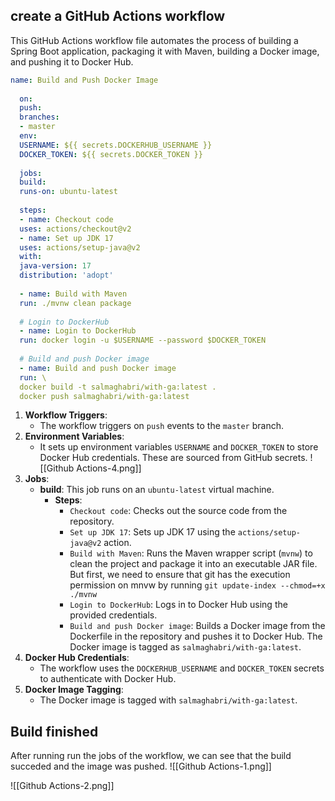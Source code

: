 ## create a GitHub Actions workflow
This GitHub Actions workflow file automates the process of building a Spring Boot application, packaging it with Maven, building a Docker image, and pushing it to Docker Hub.
```yaml
name: Build and Push Docker Image   
 
  on:   
  push:   
  branches:   
  - master   
  env:   
  USERNAME: ${{ secrets.DOCKERHUB_USERNAME }}   
  DOCKER_TOKEN: ${{ secrets.DOCKER_TOKEN }}   
 
  jobs:   
  build:   
  runs-on: ubuntu-latest   
 
  steps:   
  - name: Checkout code   
  uses: actions/checkout@v2   
  - name: Set up JDK 17   
  uses: actions/setup-java@v2   
  with:   
  java-version: 17   
  distribution: 'adopt'   
 
  - name: Build with Maven   
  run: ./mvnw clean package   
 
  # Login to DockerHub   
  - name: Login to DockerHub   
  run: docker login -u $USERNAME --password $DOCKER_TOKEN   
 
  # Build and push Docker image   
  - name: Build and push Docker image   
  run: \  
  docker build -t salmaghabri/with-ga:latest .   
  docker push salmaghabri/with-ga:latest   
```


1. **Workflow Triggers**:
    - The workflow triggers on `push` events to the `master` branch.
2. **Environment Variables**:
    - It sets up environment variables `USERNAME` and `DOCKER_TOKEN` to store Docker Hub credentials. These are sourced from GitHub secrets.
    ![[Github Actions-4.png]]
3. **Jobs**:
    - **build**: This job runs on an `ubuntu-latest` virtual machine.
        - **Steps**:
            - `Checkout code`: Checks out the source code from the repository.
            - `Set up JDK 17`: Sets up JDK 17 using the `actions/setup-java@v2` action.
            - `Build with Maven`: Runs the Maven wrapper script (`mvnw`) to clean the project and package it into an executable JAR file. But first, we need to ensure that git has the execution permission on mnvw  by running `git update-index --chmod=+x ./mvnw`
            - `Login to DockerHub`: Logs in to Docker Hub using the provided credentials.
            - `Build and push Docker image`: Builds a Docker image from the Dockerfile in the repository and pushes it to Docker Hub. The Docker image is tagged as `salmaghabri/with-ga:latest`.
4. **Docker Hub Credentials**:
    - The workflow uses the `DOCKERHUB_USERNAME` and `DOCKER_TOKEN` secrets to authenticate with Docker Hub.
5. **Docker Image Tagging**:
    - The Docker image is tagged with `salmaghabri/with-ga:latest`.



## Build finished
After running run the jobs of the workflow, we can see that the build succeded and the image was pushed.
![[Github Actions-1.png]]

![[Github Actions-2.png]]